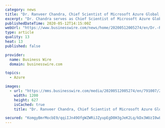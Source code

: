 ```yaml
---
category: news
title: "Dr. Ranveer Chandra, Chief Scientist of Microsoft Azure Global, Joins Terramera’s Science & Technology Advisory Council"
excerpt: "Dr. Chandra serves as Chief Scientist of Microsoft Azure Global, where he leads the Azure Global Research Team to drive innovation across different industries including agriculture, financial ..."
publishedDateTime: 2020-05-12T14:15:00Z
webUrl: "https://www.businesswire.com/news/home/20200512005274/en/Dr.-Ranveer-Chandra-Chief-Scientist-Microsoft-Azure"
type: article
quality: 13
heat: 13
published: false

provider:
  name: Business Wire
  domain: businesswire.com

topics:
  - Azure

images:
  - url: "https://mms.businesswire.com/media/20200512005274/en/791007/23/Ranveer.jpg"
    width: 1200
    height: 627
    isCached: true
    title: "Dr. Ranveer Chandra, Chief Scientist of Microsoft Azure Global, Joins Terramera’s Science & Technology Advisory Council"

secured: "KomgyBmrMocbE9/qqiIJn49OfgWZWRiJZyupEgD0H3gJeK2Lq/kDx3WUzI0wLEMoPg7msoNUwPu7YCtOejF3J/Z1wtgRkq53IwkH3GUyZ7IaxWP6LvHy/j5hl+7GYsNloDJCJq586W9k3Y31kaaPkbkE2kN5UgOve2xPemk2h65NF3FL2nl4sQp5lBsKFRqWCu0i9jtXhY8Zb+pxSBMrH2Xfl06cECobZ60lhPi/SEiyQoLJIJWPM4YOuTDcXwzTaWXY4gbX3L4F437S4WbxaIraAGFbrmOi5PVnhg3OdJYlzTFVNbf9n8IX8sIOXzaM;Mr0QMx3x2L/nUef+ZvEK9Q=="
---
```


